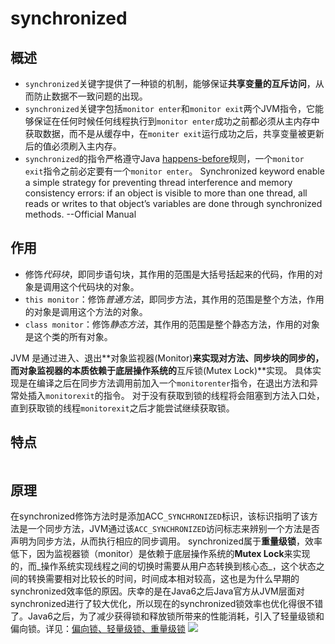 # synchronized

## 概述
- `synchronized`关键字提供了一种锁的机制，能够保证**共享变量的互斥访问**，从而防止数据不一致问题的出现。
- `synchronized`关键字包括`monitor enter`和`monitor exit`两个JVM指令，它能够保证在任何时候任何线程执行到`monitor enter`成功之前都必须从主内存中获取数据，而不是从缓存中，在`moniter exit`运行成功之后，共享变量被更新后的值必须刷入主内存。![]()
- `synchronized`的指令严格遵守Java [happens-before][1]规则，一个`monitor exit`指令之前必定要有一个`monitor enter`。
Synchronized keyword enable a simple strategy for preventing thread interference and memory consistency errors: if an object is visible to more than one thread, all reads or writes to that object’s variables are done through synchronized methods. --Official Manual

## 作用
- 修饰*代码块*，即同步语句块，其作用的范围是大括号括起来的代码，作用的对象是调用这个代码块的对象。
- `this monitor`：修饰*普通方法*，即同步方法，其作用的范围是整个方法，作用的对象是调用这个方法的对象。
- `class monitor`：修饰*静态方法*，其作用的范围是整个静态方法，作用的对象是这个类的所有对象。

JVM 是通过进入、退出**对象监视器(Monitor)**来实现对方法、同步块的同步的，而对象监视器的本质依赖于底层操作系统的**互斥锁(Mutex Lock)**实现。
具体实现是在编译之后在同步方法调用前加入一个`monitorenter`指令，在退出方法和异常处插入`monitorexit`的指令。
对于没有获取到锁的线程将会阻塞到方法入口处，直到获取锁的线程`monitorexit`之后才能尝试继续获取锁。

## 特点
![]()

## 原理
在synchronized修饰方法时是添加ACC`_SYNCHRONIZED`标识，该标识指明了该方法是一个同步方法，JVM通过该`ACC_SYNCHRONIZED`访问标志来辨别一个方法是否声明为同步方法，从而执行相应的同步调用。
synchronized属于**重量级锁**，效率低下，因为监视器锁（monitor）是依赖于底层操作系统的**Mutex Lock**来实现的，而_操作系统实现线程之间的切换时需要从用户态转换到核心态_，这个状态之间的转换需要相对比较长的时间，时间成本相对较高，这也是为什么早期的synchronized效率低的原因。庆幸的是在Java6之后Java官方从JVM层面对synchronized进行了较大优化，所以现在的synchronized锁效率也优化得很不错了。Java6之后，为了减少获得锁和释放锁所带来的性能消耗，引入了轻量级锁和偏向锁。详见：[偏向锁、轻量级锁、重量级锁][2]
![][image-3]

[1]:	ulysses://x-callback-url/open?id=9BX-MsWKIEROne-bD04B-w
[2]:	ulysses://x-callback-url/open?id=e0zmPAyfKSWMZVFswCSEQA "偏向锁、轻量级锁、重量级锁"

[image-3]:	https://raw.githubusercontent.com/zhangpengnian/ImageRepository/master/img/20191006125013.jpg